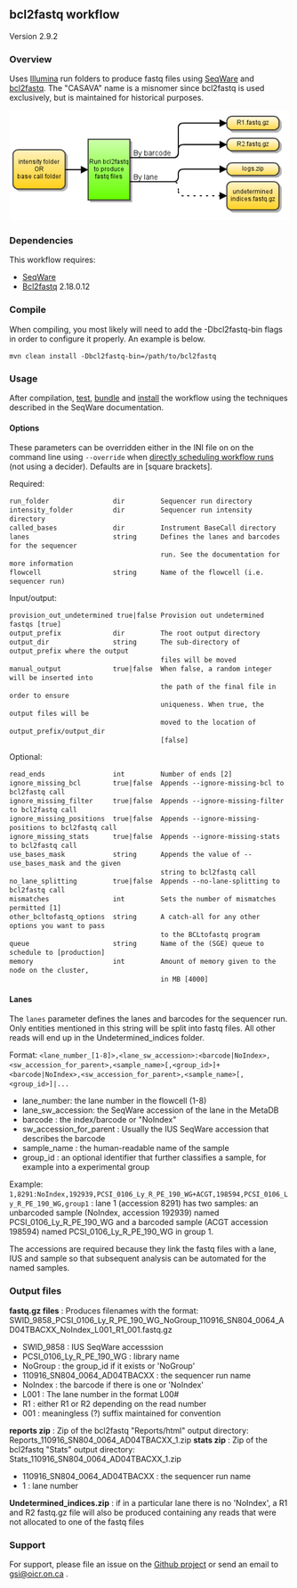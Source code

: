 ## bcl2fastq workflow

Version 2.9.2

### Overview

Uses [Illumina](http://www.illumina.com/) run folders to produce fastq files using [SeqWare](http://seqware.github.io/) and [bcl2fastq](http://support.illumina.com/downloads/bcl2fastq-conversion-software-v2-18.html). The "CASAVA" name is a misnomer since bcl2fastq is used exclusively, but is maintained for historical purposes.

![bcl2fastq flowchart](docs/CASAVA_spec.png)

### Dependencies

This workflow requires:

* [SeqWare](http://seqware.github.io/)
* [Bcl2fastq](http://support.illumina.com/downloads/bcl2fastq-conversion-software-v2-18.html) 2.18.0.12

### Compile
When compiling, you most likely will need to add the -Dbcl2fastq-bin flags in order to configure it properly. An example is below.
```
mvn clean install -Dbcl2fastq-bin=/path/to/bcl2fastq
```

### Usage
After compilation, [test](http://seqware.github.io/docs/3-getting-started/developer-tutorial/#testing-the-workflow), [bundle](http://seqware.github.io/docs/3-getting-started/developer-tutorial/#packaging-the-workflow-into-a-workflow-bundle) and [install](http://seqware.github.io/docs/3-getting-started/admin-tutorial/#how-to-install-a-workflow) the workflow using the techniques described in the SeqWare documentation.

#### Options
These parameters can be overridden either in the INI file on on the command line using `--override` when [directly scheduling workflow runs](http://seqware.github.io/docs/3-getting-started/user-tutorial/#listing-available-workflows-and-their-parameters) (not using a decider). Defaults are in [square brackets].

Required:

    run_folder                dir         Sequencer run directory
    intensity_folder          dir         Sequencer run intensity directory 
    called_bases              dir         Instrument BaseCall directory
    lanes                     string      Defines the lanes and barcodes for the sequencer
                                          run. See the documentation for more information
    flowcell                  string      Name of the flowcell (i.e. sequencer run)

Input/output:

    provision_out_undetermined true|false Provision out undetermined fastqs [true]
    output_prefix             dir         The root output directory
    output_dir                string      The sub-directory of output_prefix where the output
                                          files will be moved
    manual_output             true|false  When false, a random integer will be inserted into
                                          the path of the final file in order to ensure 
                                          uniqueness. When true, the output files will be
                                          moved to the location of output_prefix/output_dir
                                          [false]

Optional:

    read_ends                 int         Number of ends [2]
    ignore_missing_bcl        true|false  Appends --ignore-missing-bcl to bcl2fastq call
    ignore_missing_filter     true|false  Appends --ignore-missing-filter to bcl2fastq call
    ignore_missing_positions  true|false  Appends --ignore-missing-positions to bcl2fastq call
    ignore_missing_stats      true|false  Appends --ignore-missing-stats to bcl2fastq call
    use_bases_mask            string      Appends the value of --use_bases_mask and the given 
                                          string to bcl2fastq call
    no_lane_splitting         true|false  Appends --no-lane-splitting to bcl2fastq call
    mismatches                int         Sets the number of mismatches permitted [1]
    other_bcltofastq_options  string      A catch-all for any other options you want to pass 
                                          to the BCLtofastq program
    queue                     string      Name of the (SGE) queue to schedule to [production]
    memory                    int         Amount of memory given to the node on the cluster,
                                          in MB [4000]

#### Lanes
The `lanes` parameter defines the lanes and barcodes for the sequencer run. Only entities mentioned in this string will be split into fastq files. All other reads will end up in the Undetermined_indices folder.

Format: `<lane_number_[1-8]>,<lane_sw_accession>:<barcode|NoIndex>,<sw_accession_for_parent>,<sample_name>[,<group_id>]+<barcode|NoIndex>,<sw_accession_for_parent>,<sample_name>[,<group_id>]|...`

* lane_number: the lane number in the flowcell (1-8)
* lane_sw_accession: the SeqWare accession of the lane in the MetaDB
* barcode : the index/barcode or "NoIndex"
* sw_accession_for_parent : Usually the IUS SeqWare accession that describes the barcode
* sample_name : the human-readable name of the sample
* group_id : an optional identifier that further classifies a sample, for example into a experimental group

Example: `1,8291:NoIndex,192939,PCSI_0106_Ly_R_PE_190_WG+ACGT,198594,PCSI_0106_Ly_R_PE_190_WG,group1` : lane 1 (accession 8291) has two samples: an unbarcoded sample (NoIndex, accession 192939) named PCSI_0106_Ly_R_PE_190_WG and a barcoded sample (ACGT accession 198594) named PCSI_0106_Ly_R_PE_190_WG in group 1.

The accessions are required because they link the fastq files with a lane, IUS and sample so that subsequent analysis can be automated for the named samples.

### Output files
**fastq.gz files** : Produces filenames with the format: SWID_9858_PCSI_0106_Ly_R_PE_190_WG_NoGroup_110916_SN804_0064_AD04TBACXX_NoIndex_L001_R1_001.fastq.gz
* SWID_9858 : IUS SeqWare accesssion
* PCSI_0106_Ly_R_PE_190_WG : library name
* NoGroup : the group_id if it exists or 'NoGroup'
* 110916_SN804_0064_AD04TBACXX : the sequencer run name
* NoIndex : the barcode if there is one or 'NoIndex'
* L001 : The lane number in the format L00#
* R1 : either R1 or R2 depending on the read number
* 001 : meaningless (?) suffix maintained for convention

**reports zip** : Zip of the bcl2fastq "Reports/html" output directory: Reports_110916_SN804_0064_AD04TBACXX_1.zip
**stats zip** : Zip of the bcl2fastq "Stats" output directory: Stats_110916_SN804_0064_AD04TBACXX_1.zip
* 110916_SN804_0064_AD04TBACXX : the sequencer run name
* 1 : lane number

**Undetermined_indices.zip** :  if in a particular lane there is no 'NoIndex', a R1 and R2 fastq.gz file will also be produced containing any reads that were not allocated to one of the fastq files

### Support
For support, please file an issue on the [Github project](https://github.com/oicr-gsi) or send an email to gsi@oicr.on.ca .
